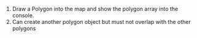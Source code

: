 1. Draw a Polygon into the map and show the polygon array into the console.
2. Can create another polygon object but must not overlap with the other polygons